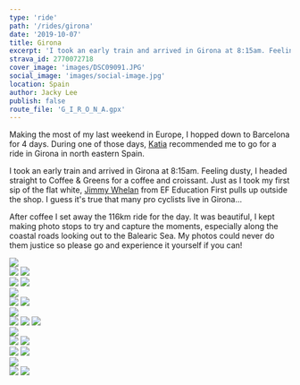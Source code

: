 ```yaml
---
type: 'ride'
path: '/rides/girona'
date: '2019-10-07'
title: Girona
excerpt: 'I took an early train and arrived in Girona at 8:15am. Feeling dusty, I headed straight to Coffee & Greens for a coffee and croissant.'
strava_id: 2770072718
cover_image: 'images/DSC09091.JPG'
social_image: 'images/social-image.jpg'
location: Spain
author: Jacky Lee
publish: false
route_file: 'G_I_R_O_N_A.gpx'
---
```


Making the most of my last weekend in Europe, I hopped down to Barcelona for 4 days. During one of those days, [Katia](https://www.instagram.com/katiaishere/) recommended me to go for a ride in Girona in north eastern Spain.

I took an early train and arrived in Girona at 8:15am. Feeling dusty, I headed straight to <marker-link lat='41.984166' lng='2.824055' label='A' zoom='16'>Coffee & Greens</marker-link> for a coffee and croissant. Just as I took my first sip of the flat white, [Jimmy Whelan](https://www.instagram.com/jimmywhelan.jpg/) from EF Education First pulls up outside the shop. I guess it's true that many pro cyclists live in Girona...

After coffee I set away the 116km ride for the day. It was beautiful, I kept making photo stops to try and capture the moments, especially along the coastal roads looking out to the Balearic Sea. My photos could never do them justice so please go and experience it yourself if you can!

<div class='c-photo-cluster'>
<image-zoom caption="Sunrise on the morning train to Girona"><img src='images/morningTrain.JPG'/></image-zoom>
<div class="flex">
<image-zoom><img src='images/DSC08847.JPG'/></image-zoom>
<image-zoom><img src='images/DSC08869.JPG'/></image-zoom>
</div>
<div class="flex">
<image-zoom><img src='images/DSC08850.JPG'/></image-zoom>
<image-zoom><img src='images/DSC08855.JPG'/></image-zoom>
</div>
<image-zoom><img src='images/DSC08843.JPG'/></image-zoom>
<div class="flex">
<image-zoom><img src='images/DSC08985.JPG'/></image-zoom>
<image-zoom><img src='images/DSC08918.JPG'/></image-zoom>
</div>
<image-zoom><img src='images/DSC08970 2.JPG'/></image-zoom>
<div class="flex">
<image-zoom><img src='images/DSC08987.JPG'/></image-zoom>
<image-zoom><img src='images/DSC08994.JPG'/></image-zoom>
<image-zoom><img src='images/DSC09006.JPG'/></image-zoom>
</div>
<image-zoom><img src='images/DSC09002.JPG'/></image-zoom>
<div class="flex">
<image-zoom><img src='images/DSC09028.JPG'/></image-zoom>
<image-zoom><img src='images/DSC09033.JPG'/></image-zoom>
</div>
<div class="flex">
<image-zoom><img src='images/DSC09046.JPG'/></image-zoom>
<image-zoom><img src='images/DSC09063.JPG'/></image-zoom>
</div>
<image-zoom><img src='images/DSC09070.JPG'/></image-zoom>
<div class="flex">
<image-zoom><img src='images/GP8.JPG'/></image-zoom>
<image-zoom><img src='images/DSC09087.JPG'/></image-zoom>
</div>
</div>
